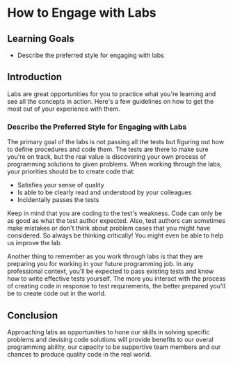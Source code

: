 # How to Engage with Labs

## Learning Goals

- Describe the preferred style for engaging with labs

## Introduction

Labs are great opportunities for you to practice what you're learning and see
all the concepts in action. Here's a few guidelines on how to get the most out
of your experience with them.

### Describe the Preferred Style for Engaging with Labs

The primary goal of the labs is not passing all the tests but figuring out how
to define procedures and code them. The tests are there to make sure you're on
track, but the real value is discovering your own process of programming
solutions to given problems. When working through the labs, your priorities
should be to create code that:

- Satisfies your sense of quality
- Is able to be clearly read and understood by your colleagues
- Incidentally passes the tests

Keep in mind that you are coding to the test's weakness. Code can only be as
good as what the test author expected. Also, test authors can sometimes make
mistakes or don't think about problem cases that you might have considered. So
always be thinking critically! You might even be able to help us improve the
lab.

Another thing to remember as you work through labs is that they are preparing
you for working in your future programming job. In any professional context,
you'll be expected to pass existing tests and know how to write effective tests
yourself. The more you interact with the process of creating code in response to
test requirements, the better prepared you'll be to create code out in the
world.

## Conclusion

Approaching labs as opportunities to hone our skills in solving specific
problems and devising code solutions will provide benefits to our overal
programming ability, our capacity to be supportive team members and our chances
to produce quality code in the real world.
